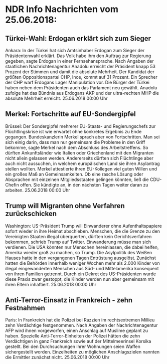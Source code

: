 # NDR Info Nachrichten vom 25.06.2018:


## Türkei-Wahl: Erdogan erklärt sich zum Sieger
Ankara: In der Türkei hat sich Amtsinhaber Erdogan zum Sieger der Präsidentenwahl erklärt. Das Volk habe ihm den Auftrag zur Regierung gegeben, sagte Erdogan in einer Fernsehansprache. Nach Angaben der staatlichen Nachrichtenagentur Anadolu erreicht der Präsident knapp 53 Prozent der Stimmen und damit die absolute Mehrheit. Der Kandidat der größten Oppositionspartei CHP, Ince, kommt auf 31 Prozent. Ein Sprecher der CHP warf Erdogans Lager Manipulation vor. Die Bürger der Türkei haben neben dem Präsidenten auch das Parlament neu gewählt. Anadolu zufolge hat das Bündnis aus Erdogans AKP und der ultra-rechten MHP die absolute Mehrheit erreicht. 25.06.2018 00:00 Uhr 

## Merkel: Fortschritte auf EU-Sondergipfel
Brüssel: Der Sondergipfel mehrerer EU-Staats- und Regierungschefs zur Flüchtlingskrise ist wie erwartet ohne konkretes Ergebnis zu Ende gegangen. Bundeskanzlerin Merkel sprach aber von Fortschritten. Man sei sich einig darin, dass man nur gemeinsam die Probleme in den Griff bekomme, sagte Merkel nach dem Abschluss des Arbeitstreffens. So dürften Ankunftsländer wie Italien oder Griechenland mit den Migranten nicht allein gelassen werden. Andererseits dürften sich Flüchtlinge aber auch nicht aussuchen, in welchem europäischen Land sie ihren Asylantrag stellen wollten. Merkel attestierte ihren EU-Kollegen viel guten Willen und ein großes Maß an Gemeinsamkeiten. Ob eine rasche Lösung oder Absprachen mit einzelnen Mitgliedsstaaten gelingen könnten, ließ die CDU-Chefin offen. Sie kündigte an, in den nächsten Tagen weiter daran zu arbeiten. 25.06.2018 00:00 Uhr 

## Trump will Migranten ohne Verfahren zurückschicken
Washington: US-Präsident Trump will Einwanderer ohne Aufenthaltspapiere sofort wieder in ihre Heimat abschieben. Menschen, die die Grenze zu den Vereinigten Staaten illegal überquerten, dürften kein Gerichtsverfahren bekommen, schrieb Trump auf Twitter. Einwanderung müsse man sich verdienen. Die USA könnten nur Menschen hereinlassen, die dabei helfen, Amerika wieder groß zu machen, so Trump. Die Asylpolitik des Weißen Hauses hatte in den vergangenen Tagen Entrüstung ausgelöst. Zunächst hatten die Behörden innerhalb weniger Wochen mehr als 2.000 Kinder von illegal eingewanderten Menschen aus Süd- und Mittelamerika konsequent von ihren Familien getrennt. Durch ein Dekret des US-Präsidenten wurde diese Praxis zwar gestoppt, die Kinder werden nun aber gemeinsam mit ihren Eltern inhaftiert. 25.06.2018 00:00 Uhr 

## Anti-Terror-Einsatz in Frankreich - zehn Festnahmen
Paris: In Frankreich hat die Polizei bei Razzien im rechtsextremen Millieu zehn Verdächtige festgenommen. Nach Angaben der Nachrichtenagentur AFP wird ihnen vorgeworfen, einen Anschlag auf Muslime geplant zu haben. Spezielle Anti-Terror-Einheiten der Polizei hätten die zehn Verdächtigen in ganz Frankreich sowie auf der Mittelmeerinsel Korsika gestellt. Bei den Durchsuchungen ihrer Wohnungen seien Waffen sichergestellt worden. Einzelheiten zu möglichen Anschlagszielen nannten die Ermittler zunächst nicht. 25.06.2018 00:00 Uhr 
